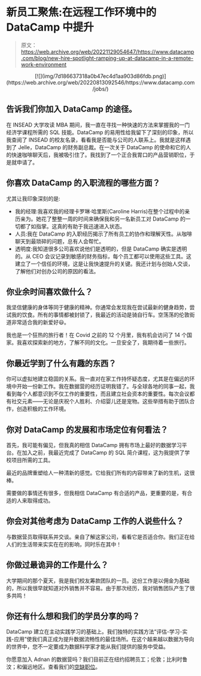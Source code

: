 # 新员工聚焦:在远程工作环境中的 DataCamp 中提升

> 原文：<https://web.archive.org/web/20221129054647/https://www.datacamp.com/blog/new-hire-spotlight-ramping-up-at-datacamp-in-a-remote-work-environment>

<center>[![](img/7d186637318a0b47ec4d1aa903d86fdb.png)](https://web.archive.org/web/20220813092546/https://www.datacamp.com/jobs/)</center>

## 告诉我们你加入 DataCamp 的途径。

在 INSEAD 大学攻读 MBA 期间，我一直在寻找一种快速的方法来掌握我的一门经济学课程所需的 SQL 技能。DataCamp 的易用性给我留下了深刻的印象，所以我查阅了 INSEAD 的校友名录，看看我是否能与公司的人联系上。我就是这样遇到了 Jelle，DataCamp 的财务副总裁。在一次关于 DataCamp 的使命和它的人的快速咖啡聊天后，我被吸引住了。我找到了一个正合我胃口的产品营销职位，于是就申请了。

## 你喜欢 DataCamp 的入职流程的哪些方面？

尤其让我印象深刻的是:

*   我的经理:我喜欢我的经理卡罗琳·哈里斯(Caroline Harris)在整个过程中的亲历亲为。她花了整整一周的时间来确保我和另一名新员工对 DataCamp 的一切都了如指掌。这真的有助于我迅速进入状态。
*   人员:我在 DataCamp 的入职经历揭示了所有员工的协作和理解天性。从咖啡聊天到最琐碎的问题，总有人会帮忙。
*   透明度:我知道很多公司喜欢说他们是透明的，但是 DataCamp 确实是透明的。从 CEO 会议记录到敏感的财务指标，每个员工都可以使用这些工具。这建立了一个信任的环境，这是让我快速提升的关键。我还计划与创始人交谈，了解他们对创办公司的原因的看法。

## 你业余时间喜欢做什么？

我坚信健康的身体等同于健康的精神。你通常会发现我在尝试最新的健身趋势，尝试我的饮食。所有的事情都被封锁了，我最近的活动是骑自行车。空荡荡的伦敦街道非常适合我的新爱好😃。

我也是一个狂热的旅行者！在 Covid 之前的 12 个月里，我有机会访问了 14 个国家。我喜欢探索新的地方，了解不同的文化。一旦安全了，我期待着一些旅行。

## 你最近学到了什么有趣的东西？

你可以虚拟地建立稳固的关系。我一直对在家工作持怀疑态度，尤其是在偏远的环境中开始一份新工作。我在数据营的经历证明我错了。与全球各地的同事一起，我看到每个人都意识到不仅工作的重要性，而且建立社会资本的重要性。每次会议都有社交元素——无论是庆祝个人胜利、介绍婴儿还是宠物。这些举措有助于团队合作，创造积极的工作环境。

## 你对 DataCamp 的发展和市场定位有何看法？

首先，我可能有偏见，但我真的相信 DataCamp 拥有市场上最好的数据学习平台。在加入之前，我最近完成了 DataCamp 的 SQL 简介课程，这为我提供了学校项目所需的工具。

最近的品牌重塑给人一种清新的感觉。它给我们所有的内容带来了新的生机，这很棒。

需要做的事情还有很多，但我相信 DataCamp 有合适的产品，更重要的是，有合适的人来取得成功。

## 你会对其他考虑为 DataCamp 工作的人说些什么？

与数据营员取得联系并交谈。亲自了解这家公司，看看它是否适合你。我们正在给人们的生活带来实实在在的影响，同时乐在其中！

## 你做过最诡异的工作是什么？

大学期间的那个夏天，我是我们校友筹款团队的一员。这份工作是以佣金为基础的，所以我很早就知道对外销售并不容易。由于那次经历，我对销售团队产生了很多共鸣！

## 你还有什么想和我们的学员分享的吗？

DataCamp 建立在主动实践学习的基础上。我们独特的实践方法“评估-学习-实践-应用”使我们真正成为提升数据流畅性的最佳场所。在这个越来越以数据为导向的世界中，您不一定要成为数据科学家才能从我们提供的服务中受益。

你愿意加入 Adnan 的数据营吗？我们目前正在纽约招聘员工；伦敦；比利时鲁汶；和偏远地区。查看我们的[空缺职位](https://web.archive.org/web/20220813092546/https://www.datacamp.com/jobs/)。